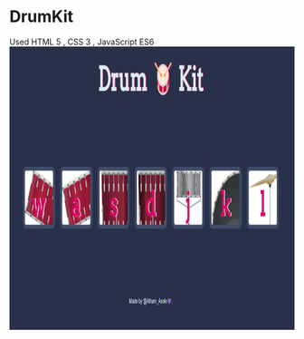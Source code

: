 # DrumKit
Used HTML 5 , CSS 3 , JavaScript ES6
<img src="dk sc1.png" alt="Screenshot 1" width="800" height="500">
